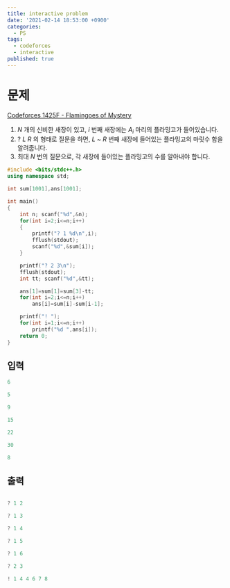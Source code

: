 ```yaml
---
title: interactive problem
date: '2021-02-14 18:53:00 +0900'
categories:
  - PS
tags:
  - codeforces
  - interactive
published: true
---
```


<!-- more -->

# 문제

[Codeforces 1425F - Flamingoes of Mystery](https://codeforces.com/problemset/problem/1425/F)

1. $N$ 개의 신비한 새장이 있고, $i$ 번째 새장에는 $A_i$ 마리의 플라밍고가 들어있습니다.
2. $?\ L\ R$ 의 형태로 질문을 하면, $L$ \~ $R$ 번째 새장에 들어있는 플라밍고의 마릿수 합을 알려줍니다.
3. 최대 $N$ 번의 질문으로, 각 새장에 들어있는 플라밍고의 수를 알아내야 합니다.

```c++
#include <bits/stdc++.h>
using namespace std;

int sum[1001],ans[1001];

int main()
{
    int n; scanf("%d",&n);
    for(int i=2;i<=n;i++)
    {
        printf("? 1 %d\n",i);
        fflush(stdout);
        scanf("%d",&sum[i]);
    }

    printf("? 2 3\n");
    fflush(stdout);
    int tt; scanf("%d",&tt);

    ans[1]=sum[1]=sum[3]-tt;
    for(int i=2;i<=n;i++)
        ans[i]=sum[i]-sum[i-1];

    printf("! ");
    for(int i=1;i<=n;i++)
        printf("%d ",ans[i]);
    return 0;
}
```

## 입력

```c++
6

5

9

15

22

30

8

```

## 출력

```c++

? 1 2

? 1 3

? 1 4

? 1 5

? 1 6

? 2 3

! 1 4 4 6 7 8
```
